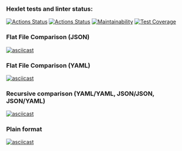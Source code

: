 ### Hexlet tests and linter status:

[![Actions Status](https://github.com/OverNovik/frontend-project-lvl2/workflows/hexlet-check/badge.svg)](https://github.com/OverNovik/frontend-project-lvl2/actions)
[![Actions Status](https://github.com/OverNovik/frontend-project-lvl2/workflows/check/badge.svg)](https://github.com/OverNovik/frontend-project-lvl2/actions)
[![Maintainability](https://api.codeclimate.com/v1/badges/a99a88d28ad37a79dbf6/maintainability)](https://codeclimate.com/github/codeclimate/codeclimate/maintainability)
[![Test Coverage](https://api.codeclimate.com/v1/badges/a99a88d28ad37a79dbf6/test_coverage)](https://codeclimate.com/github/codeclimate/codeclimate/test_coverage)

### Flat File Comparison (JSON)

[![asciicast](https://asciinema.org/a/azl0IONDNZyuZPBY4zG5pNtrv.svg)](https://asciinema.org/a/azl0IONDNZyuZPBY4zG5pNtrv)

### Flat File Comparison (YAML)

[![asciicast](https://asciinema.org/a/WUNpkRmiqqoQYXxDuWkYeXMgM.svg)](https://asciinema.org/a/WUNpkRmiqqoQYXxDuWkYeXMgM)

### Recursive comparison (YAML/YAML, JSON/JSON, JSON/YAML)

[![asciicast](https://asciinema.org/a/8qznih7X6kMq961mcz7tebKwU.svg)](https://asciinema.org/a/8qznih7X6kMq961mcz7tebKwU)

### Plain format

[![asciicast](https://asciinema.org/a/Ho9JdjOiEHuGXtMVw7DQH6k4K.svg)](https://asciinema.org/a/Ho9JdjOiEHuGXtMVw7DQH6k4K)

